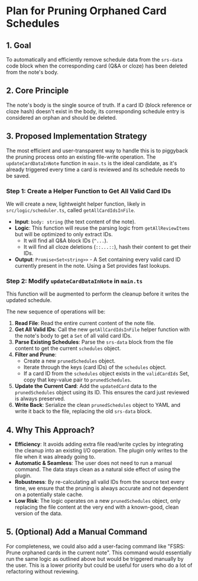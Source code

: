 # Plan for Pruning Orphaned Card Schedules

## 1. Goal

To automatically and efficiently remove schedule data from the `srs-data` code block when the corresponding card (Q&A or cloze) has been deleted from the note's body.

## 2. Core Principle

The note's body is the single source of truth. If a card ID (block reference or cloze hash) doesn't exist in the body, its corresponding schedule entry is considered an orphan and should be deleted.

## 3. Proposed Implementation Strategy

The most efficient and user-transparent way to handle this is to piggyback the pruning process onto an existing file-write operation. The `updateCardDataInNote` function in `main.ts` is the ideal candidate, as it's already triggered every time a card is reviewed and its schedule needs to be saved.

### Step 1: Create a Helper Function to Get All Valid Card IDs

We will create a new, lightweight helper function, likely in `src/logic/scheduler.ts`, called `getAllCardIdsInFile`.

-   **Input**: `body: string` (the text content of the note).
-   **Logic**: This function will reuse the parsing logic from `getAllReviewItems` but will be optimized to only extract IDs.
    -   It will find all Q&A block IDs (`^...`).
    -   It will find all cloze deletions (`::...::`), hash their content to get their IDs.
-   **Output**: `Promise<Set<string>>` - A Set containing every valid card ID currently present in the note. Using a Set provides fast lookups.

### Step 2: Modify `updateCardDataInNote` in `main.ts`

This function will be augmented to perform the cleanup before it writes the updated schedule.

The new sequence of operations will be:

1.  **Read File**: Read the entire current content of the note file.
2.  **Get All Valid IDs**: Call the new `getAllCardIdsInFile` helper function with the note's body to get a `Set` of all valid card IDs.
3.  **Parse Existing Schedules**: Parse the `srs-data` block from the file content to get the current `schedules` object.
4.  **Filter and Prune**:
    -   Create a new `prunedSchedules` object.
    -   Iterate through the keys (card IDs) of the `schedules` object.
    -   If a card ID from the `schedules` object exists in the `validCardIds` Set, copy that key-value pair to `prunedSchedules`.
5.  **Update the Current Card**: Add the `updatedCard` data to the `prunedSchedules` object using its ID. This ensures the card just reviewed is always preserved.
6.  **Write Back**: Serialize the clean `prunedSchedules` object to YAML and write it back to the file, replacing the old `srs-data` block.

## 4. Why This Approach?

-   **Efficiency**: It avoids adding extra file read/write cycles by integrating the cleanup into an existing I/O operation. The plugin only writes to the file when it was already going to.
-   **Automatic & Seamless**: The user does not need to run a manual command. The data stays clean as a natural side effect of using the plugin.
-   **Robustness**: By re-calculating all valid IDs from the source text every time, we ensure that the pruning is always accurate and not dependent on a potentially stale cache.
-   **Low Risk**: The logic operates on a new `prunedSchedules` object, only replacing the file content at the very end with a known-good, clean version of the data.

## 5. (Optional) Add a Manual Command

For completeness, we could also add a user-facing command like "FSRS: Prune orphaned cards in the current note". This command would essentially run the same logic as outlined above but would be triggered manually by the user. This is a lower priority but could be useful for users who do a lot of refactoring without reviewing.
